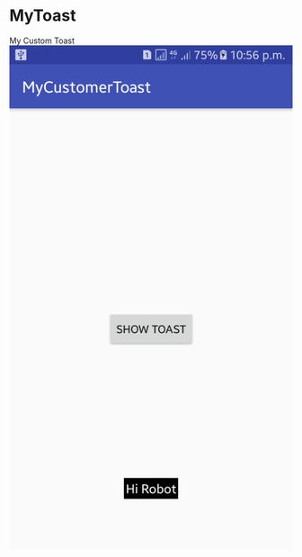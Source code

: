 # MyToast
My Custom Toast
<img src="https://github.com/Htet-Aung-Lin/MyToast/blob/master/MyCustomToast.png"/>
